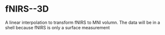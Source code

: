 # fNIRS--3D
A linear interpolation to transform fNIRS to MNI volumn.  The data will be in a shell because fNIRS is only a surface measurement
